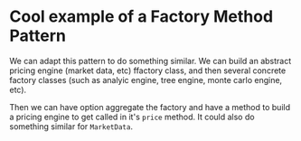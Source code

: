 # Cool example of a Factory Method Pattern

We can adapt this pattern to do something similar. We can build an abstract pricing engine (market data, etc) ffactory class, and then several concrete factory classes (such as analyic engine, tree engine, monte carlo engine, etc). 

Then we can have option aggregate the factory and have a method to build a pricing engine to get called in it's `price` method. It could also do something similar for `MarketData`.


